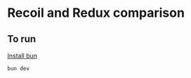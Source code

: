 # Recoil and Redux comparison

## To run

[Install bun][1]

```sh
bun dev
```

[1]: https://bun.sh/docs/installation
